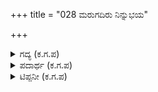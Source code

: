 +++
title = "028 ಮರುಗದಿರು ನಿನ್ನುಭಯ"

+++

<details><summary>ಗದ್ಯ (ಕ.ಗ.ಪ) </summary>

28. ಶಕುನಿಯೇ, ದುಃಖಿಸಬೇಡ ನಿನ್ನ ಎರಡೂ ತೋಳುಗಳನ್ನು ತರಿದು ಬಾಯನ್ನು ಸೀಳುತ್ತೇನೆ. ನೀನು ಮಾಡಿದ ವಿಕಾರದ ಕೆಲಸಗಳಾದ ಮೋಸದ ಜೂಜು ಇತ್ಯಾದಿ ಭ್ರಮೆಯನ್ನು ನಾನು ಮರೆಯತ್ತೇನೆಯೆ! ವಿಶೇಷವಾದ ಬಾಣಗಳಿವೆ. ಪತತ್ರಿಯ ಮತ್ತೊಂದು ಹೆಸರು ನಿನಗೆ. ಇವೆರಡರ ಮಾರಾಟಕ್ಕೆ ಅವಕಾಶ ಮಾಡಿಕೊಡು - ಎಂದು ಸಹದೇವ ಪುನಃ ಹೊಡೆದ.
</details>

<details><summary>ಪದಾರ್ಥ (ಕ.ಗ.ಪ) </summary>

ಮರುಗು-ದುಃಖಿಸು, ಪಕ್ಷ-ಭುಜ, ರೆಕ್ಕೆ, ತುಂಡ-ಪಕ್ಷಿಯ ಕೊಕ್ಕು, ಬಾಯಿ,   
ಪತತ್ರಿ-ಗರಿ ಉಳ್ಳದ್ದು, ಬಾಣ, ಪಕ್ಷಿ,   
ಮರುವೆಸರು-ಬೇರೆಹೆಸರು, ಕೇಣಿ-ಉದ್ಯೋಗ, ಮಾರಾಟ
</details>

<details><summary>ಟಿಪ್ಪನೀ (ಕ.ಗ.ಪ) </summary>

ಶಕುನಿಯೆಂಬುದು ಒಂದು ಪಕ್ಷಿಯ ಹೆಸರು. ಈ ಪದ್ಯದಲ್ಲಿ ಕವಿ ಅದನ್ನು ಉತ್ತಮವಾದ ಶ್ಲೇಷೆಗೆ ಬಳಸಿಕೊಂಡಿದ್ದಾನೆ. ಹಾಗಾಗಿ ಶಕುನಿಯ ತೋಳುಗಳನ್ನು ಪಕ್ಷ (ರೆಕ್ಕೆ)ವೆಂದೂ, ಬಾಯನ್ನು ತುಂಡ(ಕೊಕ್ಕು)ವೆಂದೂ ಹೇಳಿದ್ದಾನೆ. ಶಕುನಿ ಪಕ್ಷಿಯ ಪತತ್ರಿಗಳನ್ನು (ಶಕುನಿಯ ಬಾಹುಗಳನ್ನು) ನನ್ನ ಪತತ್ರಿಗಳಿಗೆ (ಬಾಣಗಳಿಗೆ) ಮಾರಲು ಅವಕಾಶ ಮಾಡಿಕೊಡು - ಎಂದು ಸಹದೇವ  ಕೇಳುತ್ತಿದ್ದಾನೆ. ಇಲ್ಲಿ  ಶ್ಲೇಷೆಯನ್ನು ಕಾಣಬಹುದು. ಶಕುನಿ ಎಂಬಲ್ಲಿ ಶಕುನಿಯ ಹೆಸರು ಮತ್ತು ಪಕ್ಷಿ, ಪತತ್ರಿ ಎಂಬಲ್ಲಿ ರೆಕ್ಕೆ ಮತ್ತು ಬಾಣ.
</details>
